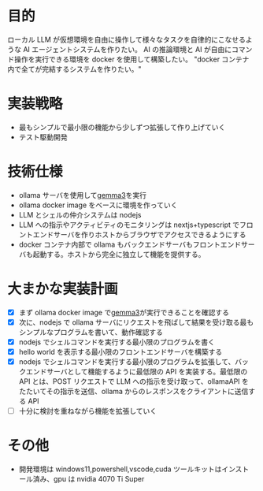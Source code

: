 # 目的

ローカル LLM が仮想環境を自由に操作して様々なタスクを自律的にこなせるような AI エージェントシステムを作りたい。
AI の推論環境と AI が自由にコマンド操作を実行できる環境を docker を使用して構築したい。
"docker コンテナ内で全てが完結するシステムを作りたい。"


# 実装戦略
- 最もシンプルで最小限の機能から少しずつ拡張して作り上げていく
- テスト駆動開発

# 技術仕様
- ollama サーバを使用して[gemma3](https://ollama.com/library/gemma3:12b)を実行
- ollama docker image をベースに環境を作っていく
- LLM とシェルの仲介システムは nodejs
- LLM への指示やアクティビティのモニタリングは nextjs+typescript でフロントエンドサーバを作りホストからブラウザでアクセスできるようにする
- docker コンテナ内部で ollama もバックエンドサーバもフロントエンドサーバも起動する。ホストから完全に独立して機能を提供する。

# 大まかな実装計画
- [x] まず ollama docker image で[gemma3](https://ollama.com/library/gemma3:12b)が実行できることを確認する
- [x] 次に、nodejs で ollama サーバにリクエストを飛ばして結果を受け取る最もシンプルなプログラムを書いて、動作確認する
- [x] nodejs でシェルコマンドを実行する最小限のプログラムを書く
- [x] hello world を表示する最小限のフロントエンドサーバを構築する
- [x] nodejs でシェルコマンドを実行する最小限のプログラムを拡張して、バックエンドサーバとして機能するように最低限の API を実装する。最低限の API とは、POST リクエストで LLM への指示を受け取って、ollamaAPI をたたいてその指示を送信、ollama からのレスポンスをクライアントに送信する API
- [ ] 十分に検討を重ねながら機能を拡張していく

# その他

- 開発環境は windows11,powershell,vscode,cuda ツールキットはインストール済み、gpu は nvidia 4070 Ti Super
